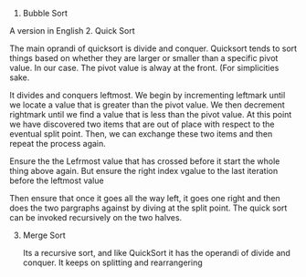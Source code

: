 1. Bubble Sort

  A version in English
2. Quick Sort 

  The main oprandi of quicksort is divide and conquer. Quicksort tends to sort things based on whether they are larger or smaller than a specific pivot value. In our case. The pivot value is alway at the front. (For simplicities sake.
  
  It divides and conquers leftmost.
  We begin by incrementing leftmark until we locate a value that is greater than the pivot value. We then decrement rightmark until we find a value that is less than the pivot value. At this point we have discovered two items that are out of place with respect to the eventual split point. Then, we can exchange these two items and then repeat the process again.

  Ensure the the Lefrmost value that has crossed before it start the whole thing above again. But ensure the right index vgalue to the last iteration before the leftmost value

  Then ensure that once it goes all the way left, it goes one right and then does the two pargraphs against by diving at the split point. The quick sort can be invoked recursively on the two halves.

3. Merge Sort

    Its a recursive sort, and like QuickSort it has the operandi of divide and conquer. It keeps on splitting and rearrangering 

